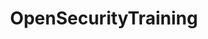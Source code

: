 ---
title: OpenSecurityTraining
description: 
url: https://opensecuritytraining.info/Training.html
image:
    # url: '/assets/images/cafe.png'
    # alt: 'Cafe'
tags: ['learn', 'training', 'tutorial']
listedDate: 2023-11-09
published: true
---